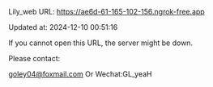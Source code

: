 Lily_web URL: https://ae6d-61-165-102-156.ngrok-free.app

Updated at: 2024-12-10 00:51:16

If you cannot open this URL, the server might be down.

Please contact: 

goley04@foxmail.com Or Wechat:GL_yeaH